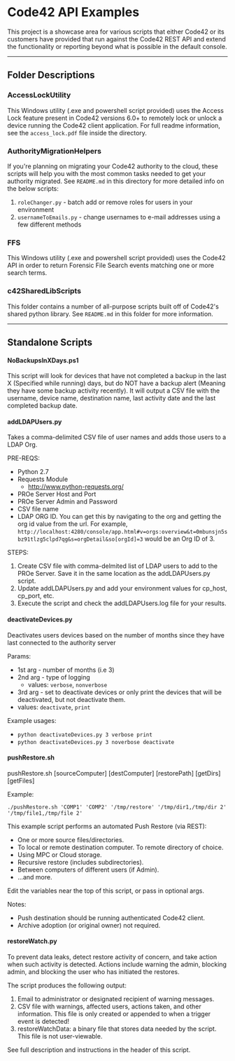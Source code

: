# Code42 API Examples

This project is a showcase area for various scripts that either Code42 or its customers have provided that run against the Code42 REST API and extend the functionality or reporting beyond what is possible in the default console.

---
## Folder Descriptions
### AccessLockUtility
This Windows utility (.exe and powershell script provided) uses the Access Lock feature present in Code42 versions 6.0+ to remotely lock or unlock a device running the Code42 client application.  For full readme information, see the `access_lock.pdf` file inside the directory.

### AuthorityMigrationHelpers
If you're planning on migrating your Code42 authority to the cloud, these scripts will help you with the most common tasks needed to get your authority migrated.  See `README.md` in this directory for more detailed info on the below scripts:
1. `roleChanger.py` - batch add or remove roles for users in your environment
2. `usernameToEmails.py` - change usernames to e-mail addresses using a few different methods

### FFS
This Windows utility (.exe and powershell script provided) uses the Code42 API in order to return Forensic File Search events matching one or more search terms.

### c42SharedLibScripts
This folder contains a number of all-purpose scripts built off of Code42's shared python library.  See `README.md` in this folder for more information.

---
## Standalone Scripts

#### NoBackupsInXDays.ps1
This script will look for devices that have not completed a backup in the last X (Specified while running) days, but do NOT have a backup alert (Meaning they have some backup activity recently).  It will output a CSV file with the username, device name, destination name, last activity date and the last completed backup date.

#### addLDAPUsers.py
Takes a comma-delimited CSV file of user names and adds those users to a LDAP Org.

PRE-REQS:
* Python 2.7
* Requests Module
  * http://www.python-requests.org/
* PROe Server Host and Port
* PROe Server Admin and Password
* CSV file name
* LDAP ORG ID. You can get this by navigating to the org and getting the org id value from the url. For example, `http://localhost:4280/console/app.html#v=orgs:overview&t=0mbunsjn5sbz91tlzg5clpd7qg&s=orgDetail&so[orgId]=3` would be an Org ID of 3.

STEPS:
1. Create CSV file with comma-delmited list of LDAP users to add to the PROe Server. Save it in the same location as the addLDAPUsers.py script.
2. Update addLDAPUsers.py and add your environment values for cp_host, cp_port, etc.
3. Execute the script and check the addLDAPUsers.log file for your results.

#### deactivateDevices.py
Deactivates users devices based on the number of months since they have last connected to the authority server

Params:
* 1st arg - number of months (i.e 3)
* 2nd arg - type of logging
  * values: `verbose`, `nonverbose`
* 3rd arg - set to deactivate devices or only print the devices that will be deactivated, but not deactivate them.
 * values: `deactivate`, `print`

Example usages:
* `python deactivateDevices.py 3 verbose print`
* `python deactivateDevices.py 3 noverbose deactivate`

#### pushRestore.sh
pushRestore.sh [sourceComputer] [destComputer] [restorePath] [getDirs] [getFiles]

Example:

`./pushRestore.sh 'COMP1' 'COMP2' '/tmp/restore' '/tmp/dir1,/tmp/dir 2' '/tmp/file1,/tmp/file 2'`

This example script performs an automated Push Restore (via REST):
* One or more source files/directories.
* To local or remote destination computer.  To remote directory of choice.
* Using MPC or Cloud storage.
* Recursive restore (includes subdirectories).
* Between computers of different users (if Admin).
* ...and more.

Edit the variables near the top of this script, or pass in optional args.

Notes:
* Push destination should be running authenticated Code42 client.
* Archive adoption (or original owner) not required.

#### restoreWatch.py
To prevent data leaks, detect restore activity of concern, and take
action when such activity is detected. Actions include warning the
admin, blocking admin, and blocking the user who has initiated the
restores.

The script produces the following output:
1. Email to administrator or designated recipient of warning messages.
2. CSV file with warnings, affected users, actions taken, and other
information. This file is only created or appended to when a trigger
event is detected!
3. restoreWatchData: a binary file that stores data needed by the script.
This file is not user-viewable.

See full description and instructions in the header of this script.
